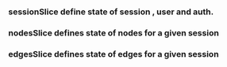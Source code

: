 ### sessionSlice define state of session , user and auth.

### nodesSlice defines state of nodes for a given session

### edgesSlice defines state of edges for a given session